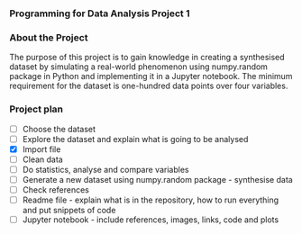 ### Programming for Data Analysis Project 1

### About the Project
The purpose of this project is to gain knowledge in creating a synthesised dataset by simulating a real-world phenomenon using numpy.random package in Python and implementing it in a Jupyter notebook. The minimum requirement for the dataset is one-hundred data points over four variables. 

### Project plan
- [ ] Choose the dataset
- [ ] Explore the dataset and explain what is going to be analysed
- [x] Import file
- [ ] Clean data
- [ ] Do statistics, analyse and compare variables
- [ ] Generate a new dataset using numpy.random package - synthesise data
- [ ] Check references
- [ ] Readme file - explain what is in the repository, how to run everything and put snippets of code
- [ ] Jupyter notebook - include references, images, links, code and plots